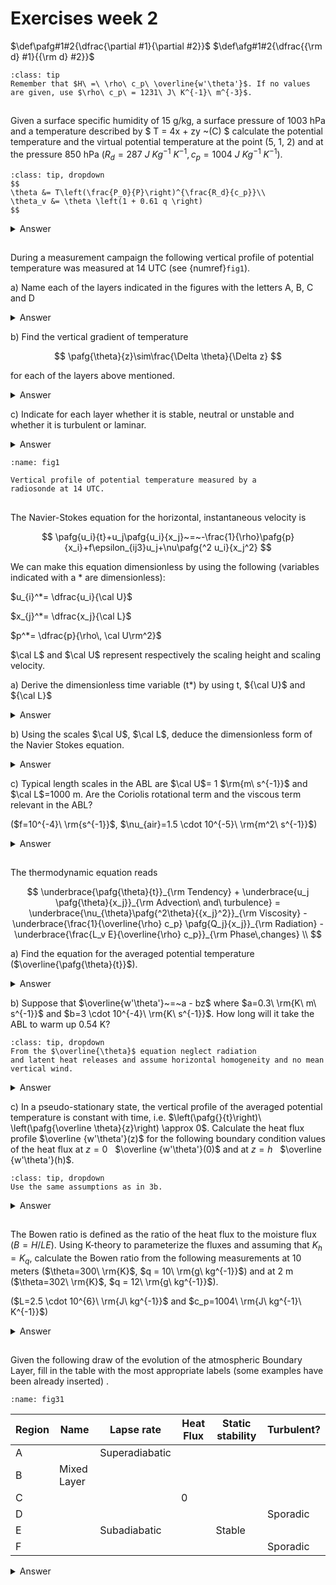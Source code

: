 # Exercises week 2

$\def\pafg#1#2{\dfrac{\partial #1}{\partial #2}}$
$\def\afg#1#2{\dfrac{{\rm d} #1}{{\rm d} #2}}$

```{hint}
:class: tip
Remember that $H\ =\ \rho\ c_p\ \overline{w'\theta'}$. If no values are given, use $\rho\ c_p\ = 1231\ J\ K^{-1}\ m^{-3}$.  
```

## 
Given a surface specific humidity of 15 g/kg, a surface pressure of 1003 hPa and a temperature described by $ T = 4x + zy ~(C) $
calculate the potential temperature and the virtual potential temperature at the point
(5, 1, 2) and at the pressure 850 hPa ($R_d=287\ J\ Kg^{-1}\ K^{-1}, c_p=1004\ J\ Kg^{-1}\ K^{-1}$).

```{hint}
:class: tip, dropdown
$$
\theta &= T\left(\frac{P_0}{P}\right)^{\frac{R_d}{c_p}}\\
\theta_v &= \theta \left(1 + 0.61 q \right)
$$
```

<details>
  <summary>Answer</summary>

We know:

$$
T(5,1,2) &= 4\cdot 5+2\cdot 1\,^\circ{\rm C}\\
         &= 295\,{\rm K}\\
P_0 &= 1003\,{\rm hPa}\\
P   &= 850\,{\rm hPa}\\
R_d &= 287\,{\rm J\,kg^{-1}\,K^{-1}}\\
c_p &= 1004\,{\rm J\,kg^{-1}\,K^{-1}}\\
q   &= 15 \cdot 10^{-3}\,kg\,kg^{-1}
$$

Substituting these numbers results in:

$$
\theta &= 309.29\,{\rm K}\\
\theta_v &= 312.12\,{\rm K}\\
$$

</details>

## 
During a measurement campaign the following vertical profile
of potential temperature was measured at 14 UTC (see {numref}`fig1`).

a) Name each of the layers indicated in the figures with the letters A, B, C and D

<details>
  <summary>Answer</summary>

* A. Surface layer              
* B. Mixed layer                
* C. Entrainment zone/layer     
* D. Free troposphere       

</details>

b) Find the vertical gradient of temperature

$$
\pafg{\theta}{z}\sim\frac{\Delta \theta}{\Delta z}
$$

for each of the layers above mentioned.


<details>
  <summary>Answer</summary>
It depends on how you draw the schematic lines. 

* A. $\rm \frac{-1.5 K}{300 m} = -5\ K\ km^{-1}$
* B. $\rm \frac{0 K}{1100 m} = 0\ K\ km^{-1}$ 
* C. $\rm \frac{8 K}{350 m} = 23\ K\ km^{-1}$
* D. $\rm \frac{0.75 K}{400 m} = 1.9\ K\ km^{-1}$

</details>

c) Indicate for each layer whether it is stable, neutral or unstable and whether it is turbulent or laminar.
<details>
  <summary>Answer</summary>

* A. Unstable and turbulent
* B. Neutral and turbulent
* C. Stable, but turbulent
* D. Stable and laminar
</details>

```{figure} figures/figset11.png
:name: fig1

Vertical profile of potential temperature measured by a
radiosonde at 14 UTC.
```

##
The Navier-Stokes equation for the horizontal, instantaneous velocity is

$$
\pafg{u_i}{t}+u_j\pafg{u_i}{x_j}~=~-\frac{1}{\rho}\pafg{p}{x_i}+f\epsilon_{ij3}u_j+\nu\pafg{^2 u_i}{x_j^2}
$$

We can make this equation dimensionless by using the following (variables indicated with a $*$ are dimensionless):

$u_{i}^*= \dfrac{u_i}{\cal U}$

$x_{j}^*= \dfrac{x_j}{\cal L}$

$p^*= \dfrac{p}{\rho\, \cal U\rm^2}$

$\cal L$ and $\cal U$ represent respectively the scaling height and scaling velocity.

a) Derive the dimensionless time variable (t*) by using t, ${\cal U}$ and ${\cal L}$
<details>
  <summary>Answer</summary>

The unit of time is seconds. To obtain something with the same units from ${\cal U}$ and ${\cal L}$, one can use $ \dfrac{\cal L}{\cal U}$
Therefore $t^*= t\dfrac{\cal U}{\cal L}$

</details>

b) Using the scales $\cal U$, $\cal L$, deduce the dimensionless form of the
Navier Stokes equation.


<details>
  <summary>Answer</summary>

$$
u_i &= u_i^* \, \cal U\\
t &= t^* \, \frac{\cal L}{\cal U}\\
x_i &= x_i^* \, \cal L\\
p &= p^* \, \rho\, \cal U\rm^2\\
$$

Substituting this in the Navier Stokes equations results in

$$
\frac{\cal U\rm^2}{\cal L} \pafg{u_i^*}{t^*} + \frac{\cal U\rm^2}{\cal L} u_j^* \pafg{u_i^*}{x_j^*} 
= - \frac{\rho \cal U\rm^2}{\cal L} \frac{1}{\rho} \pafg{p^*}{x_i^*}
+ \cal U f \epsilon_{ij3}u_j^* 
+ \frac{\cal U}{\cal L\rm^2} \nu \pafg{^2 u_i^*}{{x_j^*}^2}\\
$$

This equation can be multiplied by $\frac{\cal L}{\cal U\rm^2}$ to obtain the dimensionless form:

$$
\pafg{u_i^*}{t^*} + u_j^* \pafg{u_i^*}{x_j^*} = 
- \pafg{p^*}{x_i^*}
+ \frac{\cal L}{\cal U} f \epsilon_{ij3}u_j^* 
+ \frac{\nu}{\cal U L} \pafg{^2 u_i^*}{{x_j^*}^2}
$$

This can also be expressed with the Reynold's number, ${\rm Re} = \frac{\cal U L}{\nu}$ and 
Rossby number ${\rm Ro} = \frac{\cal U}{f \cal L}$:

$$
\pafg{u_i^*}{t^*} + u_j^* \pafg{u_i^*}{x_j^*} = 
- \pafg{p^*}{x_i^*}
+ \frac{1}{\rm Ro} \epsilon_{ij3}u_j^* 
+ \frac{1}{\rm Re} \pafg{^2 u_i^*}{{x_j^*}^2}
$$

</details>

c) Typical length scales in the ABL are $\cal U$= 1 $\rm{m\ s^{-1}}$ and $\cal L$=1000 m.
Are the Coriolis rotational term and the viscous term relevant in the ABL?

($f=10^{-4}\ \rm{s^{-1}}$, $\nu_{air}=1.5 \cdot 10^{-5}\ \rm{m^2\ s^{-1}}$)

<details>
  <summary>Answer</summary>

Contribution of Coriolis force with respect to the other terms: $f^* = f \frac{\cal L}{\cal U} = 0.1 = 10~\%$. 
This contribution is weak, but significant. 
Contribution of viscosity: ${\rm Re} = \frac{\cal U L}{\nu} = 6.7 \cdot 10^7$, so $\frac{1}{\rm Re} \to 0$. 
This contribution is not significant. Consequently, this term can be neglected.
</details>

##
The thermodynamic equation reads

$$
\underbrace{\pafg{\theta}{t}}_{\rm Tendency} + \underbrace{u_j \pafg{\theta}{x_j}}_{\rm Advection\ and\ turbulence} = \underbrace{\nu_{\theta}\pafg{^2\theta}{{x_j}^2}}_{\rm Viscosity} - \underbrace{\frac{1}{\overline{\rho} c_p} \pafg{Q_j}{x_j}}_{\rm Radiation} - \underbrace{\frac{L_v E}{\overline{\rho} c_p}}_{\rm Phase\,changes} \\
$$

a) Find the equation for the averaged potential temperature ($\overline{\pafg{\theta}{t}}$).
<details>
  <summary>Answer</summary>

$$
\underbrace{\pafg{\theta}{t}}_{\rm Tendency} + \underbrace{u_j \pafg{\theta}{x_j}}_{\rm Advection\ and\ turbulence} = \underbrace{\nu_{\theta}\pafg{^2\theta}{{x_j}^2}}_{\rm Viscosity} - \underbrace{\frac{1}{\overline{\rho} c_p} \pafg{Q_j}{x_j}}_{\rm Radiation} - \underbrace{\frac{L_v E}{\overline{\rho} c_p}}_{\rm Phase\,changes} \\
\overline{\pafg{\theta}{t}} + \overline{u_j \pafg{\theta}{x_j}} = \overline{\nu_{\theta}\pafg{^2\theta}{{x_j}^2}} - \overline{\frac{1}{\overline{\rho} c_p} \pafg{Q_j}{x_j}} - \overline{\frac{L_v E}{\overline{\rho} c_p}} \\
\pafg{\overline{\theta}}{t} + \overline{u_j}\,\overline{\pafg{\theta}{x_j}} + \overline{u_j' \pafg{\theta'}{x_j}} = \nu_{\theta}\pafg{^2\overline{\theta}}{{x_j}^2} - \frac{1}{\overline{\rho} c_p} \pafg{\overline{Q_j}}{x_j} - \frac{L_v \overline{E}}{\overline{\rho} c_p}
$$
Because of incompressibility, $\pafg{u_j}{x_j}=0$, and therefore also $\pafg{\overline{u_j}}{x_j}=\pafg{u_j'}{x_j} =0$. Therefore

$$
u_j'\pafg{\theta'}{x_j} &= u_j'\pafg{\theta'}{x_j} + \pafg{u_j'}{x_j} \theta' \\
&= \pafg{u_j'\theta'}{x_j}
$$(for:23b)

This is the flux form; after Reynolds averaging Equation {eq}`for:23b`, the divergence of a turbulent flux is obtained. Using this relation, the total thermodynamic equation reads

$$
\pafg{\overline{\theta}}{t} + \overline{u_j}\pafg{\overline{\theta}}{x_j} + \pafg{\overline{u_j'\theta'}}{x_j} = \nu_{\theta}\pafg{^2\overline{\theta}}{{x_j}^2}-\frac{1}{\overline{\rho} c_p} \pafg{\overline{Q_j}}{x_j} - \frac{L_v \overline{E}}{\overline{\rho} c_p}
$$
</details>


b) Suppose that $\overline{w'\theta'}~=~a - bz$ where $a=0.3\ \rm{K\ m\ s^{-1}}$ and $b=3 \cdot 10^{-4}\ \rm{K\ s^{-1}}$.
How long will it take the ABL to warm up 0.54 K?

```{hint}
:class: tip, dropdown
From the $\overline{\theta}$ equation neglect radiation
and latent heat releases and assume horizontal homogeneity and no mean vertical wind.
```

<details>
  <summary>Answer</summary>

Since there are no clouds, **no latent heat release** is present: $\overline{E}=0$.

The impact of **radiation** is relatively **small** during day: $\frac{1}{\overline{\rho} c_p} \pafg{\overline{Q_j}}{x_j} \approx 0$.

Due to the **high turbulent nature** of the atmospheric boundary layer, the viscous term can be neglected as well: $\nu_{\theta}\pafg{^2\overline{\theta}}{{x_j}^2} \approx 0$.

We assume **horizontal homogeneity**, so $x$ and $y$ derivatives of Reynold's averaged variables are equal to 0. 

We assume that the mean vertical wind velocity, $\overline{w}$, is equal to 0 as well.

Finally, the equation results in

$$
\pafg{\overline{\theta}}{t} = - \pafg{\overline{w'\theta'}}{z}
$$

Since $\pafg{\overline{w'\theta'}}{z} = - b$, $\pafg{\overline{\theta}}{t} = 3 \cdot 10^{-4}\rm\,K\,s^{-1}$. The time needed is equal to $\frac{0.54\rm\,K}{3 \cdot 10^{-4}\rm\,K\,s^{-1}} = 1800\,{\rm s} = \frac{1}{2}\,{\rm hr}$.

</details>

c) In a pseudo-stationary state, the vertical profile of the averaged potential
temperature is constant with time, i.e. $\left(\pafg{}{t}\right)\ \left(\pafg{\overline \theta}{z}\right) \approx 0$. Calculate
the heat flux profile $\overline {w'\theta'}(z)$ for the following boundary condition values of the heat flux
at $z=0~~$ $\overline {w'\theta'}(0)$ and at $z=h~~$ $\overline {w'\theta'}(h)$.

```{hint}
:class: tip, dropdown
Use the same assumptions as in 3b.
```

<details>
  <summary>Answer</summary>

The governing equation is

$$
\pafg{\overline{\theta}}{t} = - \pafg{\overline{w'\theta'}}{z}
$$

By taking the derivative to $z$ of this equation, we obtain

$$
\pafg{}{z}\left(\pafg{\overline{\theta}}{t}\right) = - \pafg{^2\overline{w'\theta'}}{z^2} 
$$(for:23c1)

The left hand side can be rewritten:

$$
\pafg{}{z}\left(\pafg{\overline{\theta}}{t}\right) = \pafg{}{t}\left(\pafg{\overline{\theta}}{z}\right) \approx 0 
$$(for:23c2)

This is known as the quasi-steady approximation. It holds true under convective conditions and states that the gradient of potential temperature does not change on time.

Equations {eq}`for:23c1` and {eq}`for:23c2` show that

$$
\pafg{^2\overline{w'\theta'}}{z^2} &\approx 0\\
$$

This results in 

$$
\pafg{\overline{w'\theta'}}{z} &= C_1 \\
\overline{w'\theta'} &= C_1 z + C_2
$$ 

Using the boundary conditions:  

$\overline{w'\theta'} = \overline{w'\theta'}(0) + \left( \overline{w'\theta'}(h) - \overline{w'\theta'}(0) \right)\frac{z}{h}$  

In the figure, a visual representation is shown.

```{figure} figures/Exercise23c.png
:name: fig2.3
```
</details>

##
The Bowen ratio is defined as the ratio of the heat flux to
the moisture flux ($B=H/LE$). Using K-theory to
parameterize the fluxes and assuming that $K_h=K_q$, calculate
the Bowen ratio from the following measurements at 10 meters
($\theta=300\ \rm{K}$, $q = 10\ \rm{g\ kg^{-1}}$) and at 2 m ($\theta=302\ \rm{K}$, $q = 12\ \rm{g\ kg^{-1}}$).

($L=2.5 \cdot 10^{6}\ \rm{J\ kg^{-1}}$ and $c_p=1004\ \rm{J\ kg^{-1}\ K^{-1}}$)

<details>
  <summary>Answer</summary>

$$
B=\frac{H}{LE}
$$

We know

$$
H &= \rho c_p \overline{w'\theta '}\\
LE &= \rho L \overline{w'q'},
$$

which can be related to gradients using the first-order closure,

$$
\overline{w'\theta '} &= - K_h \pafg{\overline{\theta}}{z} \\
\overline{w'q'} &= - K_q \pafg{\overline{q}}{z} .
$$

Therefore,

$$
B &= \frac{\rho c_p \overline{w'\theta '}}{\rho L \overline{w'q'}} \\
  &= \frac{c_p}{L} \frac{K_h}{K_q} \frac{\pafg{\overline{\theta}}{z}}{\pafg{\overline{q}}{z}} .
$$

All constants are known and from measurements follow $\pafg{\overline{\theta}}{z} = \frac{-2\,{\rm K}}{8\,{\rm m}}$ 
and $\pafg{\overline{q}}{z} = \frac{-2\cdot 10^{-3} \,{\rm kg\ kg^{-1}}}{8\,{\rm m}}$. 

This results in B=0.4.

</details>

## 
Given the following draw of the evolution of the atmospheric
Boundary Layer, fill in the table with the most appropriate labels
(some examples have been already inserted) .

```{figure} figures/figset31.png
:name: fig31
```

| **Region** | **Name**    | **Lapse rate** | **Heat Flux** | **Static stability** | **Turbulent?** |
|------------|-------------|----------------|---------------|----------------------|----------------| 
| A          |             | Superadiabatic |               |                      |                |
| B          | Mixed Layer |                |               |                      |                |
| C          |             |                | 0             |                      |                |
| D          |             |                |               |                      | Sporadic       |
| E          |             | Subadiabatic   |               | Stable               |                |
| F          |             |                |               |                      | Sporadic       |

<details>
  <summary>Answer</summary>

| **Region** | **Name**                 | **Lapse rate** | **Heat Flux**                         | **Static stability** | **Turbulent?** |
|------------|--------------------------|----------------|---------------------------------------|----------------------|----------------| 
| A          | Surface Layer            | Superadiabatic | >0                                    | Unstable             | Yes            |
| B          | Mixed Layer              | Adiabatic      | $\begin{cases} >0 \\ <0 \end{cases} $ | Neutral              | Yes            |
| C          | Residual layer           | Adiabatic      | 0                                     | Neutral              | Sporadic       |
| D          | Nocturnal boundary layer | Subadiabatic   | <0                                    | Stable               | Sporadic       |
| E          | Capping inversion        | Subadiabatic   | 0                                     | Stable               | Sporadic       |
| F          | Free atmosphere          | Subadiabatic   | 0                                     | Stable               | Sporadic       |

Superadiabatic: The temperature decreases more with height compared to the case of adiabatic cooling.

Subadiabatic: The temperature decreases less with height compared to the case of adiabatic cooling.

In the mixed layer, the heat flux decreases with height. 
It's positive in the lower $\frac{5}{6}$ part of the boundary layer and negative in the rest.

In the residual layer, capping inversion, and in the nocturnal boundary layer, turbulence is generated by shear. 
In the free troposphere as well, but less frequent due to the stronger stability.
</details>
